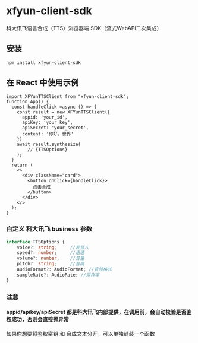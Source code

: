 # xfyun-client-sdk
科大讯飞语言合成（TTS）浏览器端 SDK（流式WebAPi二次集成）
## 安装
```bash
npm install xfyun-client-sdk
```
## 在 React 中使用示例
```tsx
import XFYunTTSClient from "xfyun-client-sdk";
function App() {
  const handleClick =async () => {
    const result = new XFYunTTSClient({
      appid: 'your_id',
      apiKey: 'your_key',
      apiSecret: 'your_secret',
      content: '你好，世界'
    })
    await result.synthesize(
        // {TTSOptions}
    );
  }
  return (
    <>
      <div className="card">
        <button onClick={handleClick}>
          点击合成
        </button>
      </div>
    </>
  );
}
```

### 自定义 科大讯飞 business 参数
```ts
interface TTSOptions {
    voice?: string;     //发音人
    speed?: number;     //语速
    volume?: number;    //音量
    pitch?: string;     //音高
    audioFormat?: AudioFormat; //音频格式
    sampleRate?: AudioRate; //采样率
}
```
### 注意
#### appid/apikey/apiSecret 都是科大讯飞内部提供，在调用前，会自动校验是否鉴权成功，否则会直接抛异常

如果你想要将鉴权密钥 和 合成文本分开，可以单独封装一个函数